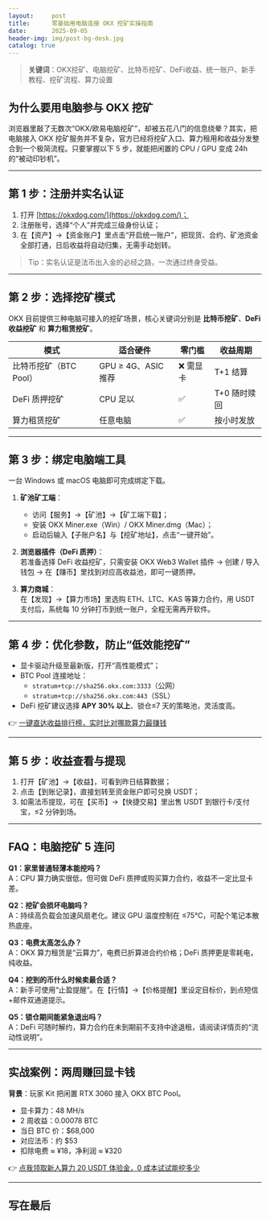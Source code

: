 ```yaml
---
layout:     post
title:      零基础用电脑连接 OKX 挖矿实操指南
date:       2025-09-05
header-img: img/post-bg-desk.jpg
catalog: true
---
```


> **关键词**：OKX挖矿、电脑挖矿、比特币挖矿、DeFi收益、统一账户、新手教程、挖矿流程、算力设置

## 为什么要用电脑参与 OKX 挖矿  
浏览器里敲了无数次“OKX/欧易电脑挖矿”，却被五花八门的信息绕晕？其实，把电脑接入 OKX 挖矿服务并不复杂，官方已经将挖矿入口、算力租用和收益分发整合到一个极简流程。只要掌握以下 5 步，就能把闲置的 CPU / GPU 变成 24h 的“被动印钞机”。

---

## 第 1 步：注册并实名认证  
1. 打开 [https://okxdog.com/](https://okxdog.com/)；  
2. 注册账号，选择“个人”并完成三级身份认证；  
3. 在【资产】→【资金账户】里点击“开启统一账户”，把现货、合约、矿池资金全部打通，日后收益将自动归集，无需手动划转。  

> Tip：实名认证是法币出入金的必经之路，一次通过终身受益。

---

## 第 2 步：选择挖矿模式  
OKX 目前提供三种电脑可接入的挖矿场景，核心关键词分别是 **比特币挖矿**、**DeFi收益挖矿** 和 **算力租赁挖矿**。

| 模式 | 适合硬件 | 零门槛 | 收益周期  
|----|----|----|----  
比特币挖矿（BTC Pool） | GPU ≥ 4G、ASIC 推荐 | ❌ 需显卡 | T+1 结算  
DeFi 质押挖矿 | CPU 足以 | ✅ | T+0 随时赎回  
算力租赁挖矿 | 任意电脑 | ✅ | 按小时发放  

---

## 第 3 步：绑定电脑端工具  
一台 Windows 或 macOS 电脑即可完成绑定下载。

1. **矿池矿工端**：  
   - 访问【服务】→【矿池】→【矿工端下载】；  
   - 安装 OKX Miner.exe（Win）/ OKX Miner.dmg（Mac）；  
   - 启动后输入【子账户名】与【挖矿地址】，点击“一键开始”。  

2. **浏览器插件（DeFi 质押）**：  
   若准备选择 DeFi 收益挖矿，只需安装 OKX Web3 Wallet 插件 → 创建 / 导入钱包 → 在【赚币】里找到对应高收益池，即可一键质押。  

3. **算力商城**：  
   在【发现】→【算力市场】里选购 ETH、LTC、KAS 等算力合约，用 USDT 支付后，系统每 10 分钟打币到统一账户，全程无需再开软件。  

---

## 第 4 步：优化参数，防止“低效能挖矿”  
* 显卡驱动升级至最新版，打开“高性能模式”；  
* BTC Pool 连接地址：  
  - `stratum+tcp://sha256.okx.com:3333`（公网）  
  - `stratum+tcp://sha256.okx.com:443`（SSL）  
* DeFi 挖矿建议选择 **APY 30% 以上**、锁仓≤7 天的策略池，灵活度高。  

👉 [一键直达收益排行榜，实时比对哪款算力最赚钱](https://okxdog.com/)

---

## 第 5 步：收益查看与提现  
1. 打开【矿池】→【收益】，可看到昨日结算数据；  
2. 点击【到账记录】，直接划转至资金账户即可兑换 USDT；  
3. 如需法币提现，可在【买币】→【快捷交易】里出售 USDT 到银行卡/支付宝，≤2 分钟到场。  

---

## FAQ：电脑挖矿 5 连问

**Q1：家里普通轻薄本能挖吗？**  
A：CPU 算力确实很低，但可做 DeFi 质押或购买算力合约，收益不一定比显卡差。

**Q2：挖矿会损坏电脑吗？**  
A：持续高负载会加速风扇老化。建议 GPU 温度控制在 ≤75℃，可配个笔记本散热底座。

**Q3：电费太高怎么办？**  
A：OKX 算力租赁是“云算力”，电费已折算进合约价格；DeFi 质押更是零耗电，纯收益。

**Q4：挖到的币什么时候卖最合适？**  
A：新手可使用“止盈提醒”。在【行情】→【价格提醒】里设定目标价，到点短信+邮件双通道提示。

**Q5：锁仓期间能紧急退出吗？**  
A：DeFi 可随时解约，算力合约在未到期前不支持中途退租，请阅读详情页的“流动性说明”。

---

## 实战案例：两周赚回显卡钱  
**背景**：玩家 Kit 把闲置 RTX 3060 接入 OKX BTC Pool。  
- 显卡算力：48 MH/s  
- 2 周收益：0.00078 BTC  
- 当日 BTC 价：$68,000  
- 对应法币：约 $53  
- 扣除电费 ≈ ¥18，净利润 ≈ ¥320  

👉 [点我领取新人算力 20 USDT 体验金，0 成本试试能挖多少](https://okxdog.com/)

---

## 写在最后